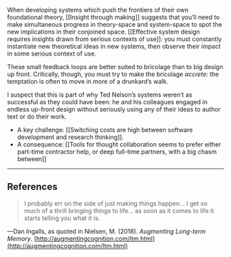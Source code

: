 When developing systems which push the frontiers of their own foundational theory, [[Insight through making]] suggests that you’ll need to make simultaneous progress in theory-space and system-space to spot the new implications in their conjoined space. [[Effective system design requires insights drawn from serious contexts of use]]: you must constantly instantiate new theoretical ideas in new systems, then observe their impact in some serious context of use.

These small feedback loops are better suited to bricolage than to big design up front. Critically, though, you must try to make the bricolage _accrete:_ the temptation is often to move in more of a drunkard’s walk.

I suspect that this is part of why Ted Nelson’s systems weren’t as successful as they could have been: he and his colleagues engaged in endless up-front design without seriously using any of their ideas to author text or do their work.

- A key challenge: [[Switching costs are high between software development and research thinking]].
- A consequence: [[Tools for thought collaboration seems to prefer either part-time contractor help, or deep full-time partners, with a big chasm between]]

---

## References

> I probably err on the side of just making things happen… I get so much of a thrill bringing things to life… as soon as it comes to life it starts telling you what it is.

—Dan Ingalls, as quoted in Nielsen, M. (2018). _Augmenting Long-term Memory_. [http://augmentingcognition.com/ltm.html](http://augmentingcognition.com/ltm.html)